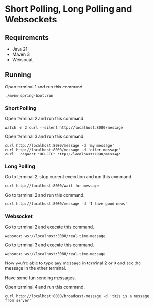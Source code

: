 # Short Polling, Long Polling and Websockets

## Requirements
- Java 21
- Maven 3
- Websocat

## Running

Open terminal 1 and run this command.
```shell
./mvnw spring-boot:run
```

### Short Polling
Open terminal 2 and run this command.
```shell
watch -n 2 curl --silent http://localhost:8080/message
```

Open terminal 3 and run this command.
```shell
curl http://localhost:8080/message -d 'my message'
curl http://localhost:8080/message -d 'other message'
curl --request "DELETE" http://localhost:8080/message
```

### Long Polling
Go to terminal 2, stop current execution and run this command.
```shell
curl http://localhost:8080/wait-for-message
```

Go to terminal 2 and run this command.
```shell
curl http://localhost:8080/message -d 'I have good news'
```

### Websocket
Go to terminal 2 and execute this command.
```shell
websocat ws://localhost:8080/real-time-message
```
Go to terminal 3 and execute this command.
```shell
websocat ws://localhost:8080/real-time-message
```
Now you're able to type any message in terminal 2 or 3 and see the message in the other terminal.

Have some fun sending messages.

Open terminal 4 and run this command.
```shell
curl http://localhost:8080/broadcast-message -d 'this is a message from server'
```